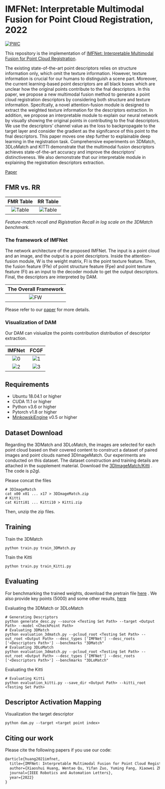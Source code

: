# IMFNet: Interpretable Multimodal Fusion for Point Cloud Registration, 2022

[![PWC](https://img.shields.io/endpoint.svg?url=https://paperswithcode.com/badge/imfnet-interpretable-multimodal-fusion-for/point-cloud-registration-on-3dmatch-benchmark)](https://paperswithcode.com/sota/point-cloud-registration-on-3dmatch-benchmark?p=imfnet-interpretable-multimodal-fusion-for)

This repository is the implementation of [IMFNet: Interpretable Multimodal Fusion for Point Cloud Registration](https://arxiv.org/abs/2111.09624).

The existing state-of-the-art point descriptors relies on structure information only, which omit the texture information. However, texture information is crucial for our humans to distinguish a scene part. Moreover, the current learning-based point descriptors are all black boxes which are unclear how the original points contribute to the fnal descriptors. In this paper, we propose a new multimodal fusion method to generate a point cloud registration descriptors by considering both structure and texture information. Specifcally, a novel attention-fusion module is designed to extract the weighted texture information for the descriptors extraction. In addition, we propose an interpretable module to explain our neural network by visually showing the original points in contributing to the fnal descriptors. We use the descriptors’ channel value as the loss to backpropagate to the target layer and consider the gradient as the signifcance of this point to the fnal descriptors. This paper moves one step further to explainable deep learning in the registration task. Comprehensive experiments on 3DMatch, 3DLoMatch and KITTI demonstrate that the multimodal fusion descriptors achieves state-of-the-art accuracy and improve the descriptors’ distinctiveness. We also demonstrate that our interpretable module in explaining the registration descriptors extraction.

[Paper](https://arxiv.org/pdf/2111.09624.pdf)

## FMR vs. RR

|   FMR Table                     | RR Table                     |
|:-------------------------------:|:----------------------------:|
| ![Table](assets/FMR.png)        | ![Table](assets/RR.png)      |

*Feature-match recall and Rigistration Recall in log scale on the 3DMatch benchmark.*


### The framework of IMFNet

The network architecture of the proposed IMFNet. The input is a point cloud and an image, and the output is a point descriptors. Inside the attention-fusion module, W is the weight matrix, FI is the point texture feature. Then, the fusion feature (Ffe) of point structure feature (Fpe) and point texture feature (FI) as an input to the decoder module to get the output descriptors. Final, the descriptors are interpreted by DAM.

|      The Overall Framework    | 
|:-----------------------------:|
| ![FW](assets/imfnet.jpg)      |

Please refer to our [paper](https://arxiv.org/pdf/2111.09624.pdf) for more details.


### Visualization of DAM

Our DAM can visiualize the points contribution distribution of descriptor extraction.

|               IMFNet               |               FCGF               |
|:----------------------------------:|:--------------------------------:|
| ![0](assets/IMFNet_dam.png)        | ![1](assets/FCGF_dam.png)        |
| ![2](assets/IMFNet_image.png)      | ![3](assets/FCGF_image.png)      |

## Requirements

- Ubuntu 18.04.1 or higher
- CUDA 11.1 or higher
- Python v3.6 or higher
- Pytorch v1.8 or higher
- [MinkowskiEngine](https://github.com/stanfordvl/MinkowskiEngine) v0.5 or higher


## Dataset Download

Regarding the 3DMatch and 3DLoMatch, the images are selected for each point cloud based on their covered content to construct a dataset of paired images and point clouds named 3DImageMatch. Our experiments are conducted on this dataset. The dataset construction and training details are attached in the supplement material.
Download the [3DImageMatch/Kitti](https://pan.baidu.com/s/1GMYBth0fhid3IbbUJ0w1-Q) . The code is p2gl.

Please concat the files
```
# 3DImageMatch
cat x00 x01 ... x17 > 3DImageMatch.zip
# Kitti
cat Kitti01 ... Kitti10 > Kitti.zip
```

Then, unzip the zip files.

## Training

Train the 3DMatch

```
python train.py train_3DMatch.py
```

Train the Kitti

```
python train.py train_Kitti.py
```

## Evaluating

For benchmarking the trained weights, download the pretrain file [here](https://drive.google.com/file/d/1QsuvIt6qTlld-0klaADImkFEzCcuArbJ/view?usp=sharing) .
We also provide key points (5000) and some other results, [here](https://drive.google.com/drive/folders/1Pb9bkQefwgBfxcrrfUokiY7_EYv10dfD?usp=sharing)

Evaluating the 3DMatch or 3DLoMatch

```
# Generating Descriptors
python generate_desc.py --source <Testing Set Path> --target <Output Path> --model <CheckPoint Path>
# Evaluating 3DMatch
python evaluation_3dmatch.py --pcloud_root <Testing Set Path> --out_root <Output Path> --desc_types ['IMFNet'] --desc_roots ['<Descriptors Path>'] --benchmarks "3DMatch"
# Evaluating 3DLoMatch
python evaluation_3dmatch.py --pcloud_root <Testing Set Path> --out_root <Output Path> --desc_types ['IMFNet'] --desc_roots ['<Descriptors Path>'] --benchmarks "3DLoMatch"
```

Evaluating the Kitti

```
# Evaluating Kitti
python evaluation_kitti.py --save_dir <Output Path> --kitti_root <Testing Set Path>
```

## Descriptor Activation Mapping

Visualization the target descriptor

```
python dam.py --target <target point index>
```

## Citing our work

Please cite the following papers if you use our code:

```latex
@article{huang2021imfnet,
  title={IMFNet: Interpretable Multimodal Fusion for Point Cloud Registration},
  author={Xiaoshui Huang, Wentao Qu, Yifan Zuo, Yuming Fang, Xiaowei Zhao},
  journal={IEEE Robotics and Automation Letters},
  year={2022}
}
```

 
